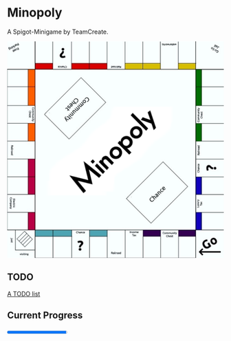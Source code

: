 # Minopoly
A Spigot-Minigame by TeamCreate.

![game board of Monopoly](https://github.com/WOLFI3654/Minopoly-RessourcePack/raw/master/assets/minecraft/textures/map/map_background.png)

## TODO
[A TODO list](TODO.md)

## Current Progress
<progress value="98.0" max="100">98.0%</progress>
